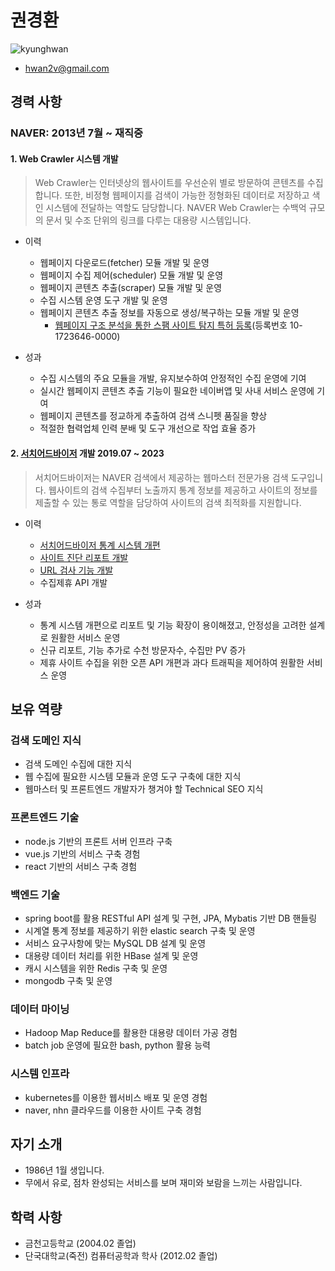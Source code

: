 # 권경환
![kyunghwan](https://user-images.githubusercontent.com/18346855/216135736-748f9b4f-73a9-4d6e-bfda-581d463fdf3e.jpg)
- hwan2v@gmail.com

## 경력 사항
### NAVER: 2013년 7월 ~ 재직중

#### 1. Web Crawler 시스템 개발
> Web Crawler는 인터넷상의 웹사이트를 우선순위 별로 방문하여 콘텐츠를 수집합니다. 또한, 비정형 웹페이지를 검색이 가능한 정형화된 데이터로 저장하고 색인 시스템에 전달하는 역할도 담당합니다. NAVER Web Crawler는 수백억 규모의 문서 및 수조 단위의 링크를 다루는 대용량 시스템입니다.

- 이력
  - 웹페이지 다운로드(fetcher) 모듈 개발 및 운영
  - 웹페이지 수집 제어(scheduler) 모듈 개발 및 운영
  - 웹페이지 콘텐츠 추출(scraper) 모듈 개발 및 운영
  - 수집 시스템 운영 도구 개발 및 운영
  - 웹페이지 콘텐츠 추출 정보를 자동으로 생성/복구하는 모듈 개발 및 운영
    - [웹페이지 구조 분석을 통한 스팸 사이트 탐지 특허 등록](https://patentscope.wipo.int/search/ko/detail.jsf?docId=KR196247125&_cid=P22-LDLZ0L-63525-1)(등록번호 10-1723646-0000)

- 성과
  - 수집 시스템의 주요 모듈을 개발, 유지보수하여 안정적인 수집 운영에 기여
  - 실시간 웹페이지 콘텐츠 추출 기능이 필요한 네이버앱 및 사내 서비스 운영에 기여
  - 웹페이지 콘텐츠를 정교하게 추출하여 검색 스니펫 품질을 향상
  - 적절한 협력업체 인력 분배 및 도구 개선으로 작업 효율 증가

#### 2. [서치어드바이저](https://searchadvisor.naver.com) 개발 2019.07 ~ 2023
> 서치어드바이저는 NAVER 검색에서 제공하는 웹마스터 전문가용 검색 도구입니다. 웹사이트의 검색 수집부터 노출까지 통계 정보를 제공하고 사이트의 정보를 제출할 수 있는 통로 역할을 담당하여 사이트의 검색 최적화를 지원합니다.

- 이력
  - [서치어드바이저 통계 시스템 개편](https://blog.naver.com/naver_webmaster/221685015336)
  - [사이트 진단 리포트 개발](https://blog.naver.com/naver_webmaster/222549901932)
  - [URL 검사 기능 개발](https://blog.naver.com/naver_webmaster/222910260124)
  - 수집제휴 API 개발

- 성과
  - 통계 시스템 개편으로 리포트 및 기능 확장이 용이해졌고, 안정성을 고려한 설계로 원활한 서비스 운영
  - 신규 리포트, 기능 추가로 수천 방문자수, 수집만 PV 증가
  - 제휴 사이트 수집을 위한 오픈 API 개편과 과다 트래픽을 제어하여 원활한 서비스 운영


## 보유 역량
### 검색 도메인 지식
- 검색 도메인 수집에 대한 지식
- 웹 수집에 필요한 시스템 모듈과 운영 도구 구축에 대한 지식
- 웹마스터 및 프론트엔드 개발자가 챙겨야 할 Technical SEO 지식

### 프론트엔드 기술
- node.js 기반의 프론트 서버 인프라 구축
- vue.js 기반의 서비스 구축 경험
- react 기반의 서비스 구축 경험

### 백엔드 기술
- spring boot를 활용 RESTful API 설계 및 구현, JPA, Mybatis 기반 DB 핸들링
- 시계열 통계 정보를 제공하기 위한 elastic search 구축 및 운영
- 서비스 요구사항에 맞는 MySQL DB 설계 및 운영
- 대용량 데이터 처리를 위한 HBase 설계 및 운영
- 캐시 시스템을 위한 Redis 구축 및 운영
- mongodb 구축 및 운영

### 데이터 마이닝
- Hadoop Map Reduce를 활용한 대용량 데이터 가공 경험
- batch job 운영에 필요한 bash, python 활용 능력

### 시스템 인프라
- kubernetes를 이용한 웹서비스 배포 및 운영 경험
- naver, nhn 클라우드를 이용한 사이트 구축 경험

## 자기 소개
- 1986년 1월 생입니다.
- 무에서 유로, 점차 완성되는 서비스를 보며 재미와 보람을 느끼는 사람입니다.

## 학력 사항
- 금천고등학교 (2004.02 졸업)
- 단국대학교(죽전) 컴퓨터공학과 학사 (2012.02 졸업)
